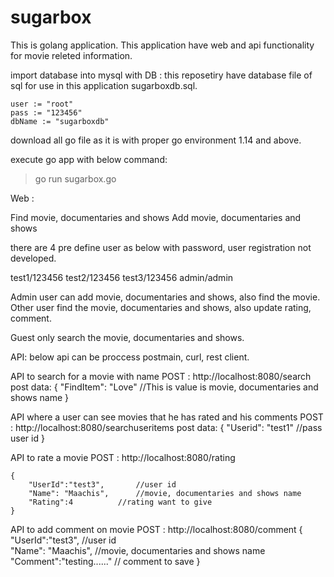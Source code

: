 # sugarbox

This is golang application. This application have web and api functionality for movie releted information.

import database into mysql with 
DB : this reposetiry have database file of sql for use in this application sugarboxdb.sql.

	user := "root"
	pass := "123456"
	dbName := "sugarboxdb"

download all go file as it is with proper go environment 1.14 and above.


execute go app with below command: 
>go run sugarbox.go



Web :

Find movie, documentaries and shows 
Add movie, documentaries and shows 

there are 4 pre define user as below with password, user registration not developed.

test1/123456
test2/123456
test3/123456
admin/admin

Admin user can add movie, documentaries and shows, also find the movie.
Other user find the movie, documentaries and shows, also update rating, comment.

Guest only search the movie, documentaries and shows.

API: below api can be proccess postmain, curl, rest client.

API to search for a movie with name 
	POST : http://localhost:8080/search
	post data: 
	{
	  "FindItem": "Love"		//This is value is movie, documentaries and shows name
	}

API where a user can see movies that he has rated and his comments 
	POST : http://localhost:8080/searchuseritems
	post data:
	{
	  "Userid": "test1"		//pass user id
	}	

API to rate a movie
	POST : http://localhost:8080/rating

	{
		"UserId":"test3",		//user id
		"Name": "Maachis",		//movie, documentaries and shows name
	  	"Rating":4			//rating want to give
	}

API to add comment on movie
	POST : http://localhost:8080/comment
	{
		"UserId":"test3",		//user id	
		"Name": "Maachis",		//movie, documentaries and shows name
	  	"Comment":"testing......"	// comment to save
	}

